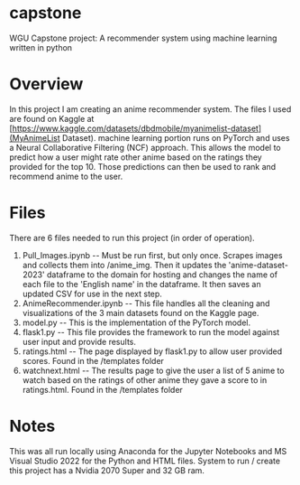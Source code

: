 # capstone
WGU Capstone project: A recommender system using machine learning written in python

# Overview
In this project I am creating an anime recommender system. The files I used are found on Kaggle at [https://www.kaggle.com/datasets/dbdmobile/myanimelist-dataset](MyAnimeList Dataset). machine learning portion runs on PyTorch and uses a Neural Collaborative Filtering (NCF) approach. This allows the model to predict how a user might rate other anime based on the ratings they provided for the top 10. Those predictions can then be used to rank and recommend anime to the user.

# Files
There are 6 files needed to run this project (in order of operation). 
1. Pull_Images.ipynb -- Must be run first, but only once. Scrapes images and collects them into /anime_img. Then it updates the 'anime-dataset-2023' dataframe to the domain for hosting and changes the name of each file to the 'English name' in the dataframe. It then saves an updated CSV for use in the next step.
2. AnimeRecommender.ipynb -- This file handles all the cleaning and visualizations of the 3 main datasets found on the Kaggle page.
3. model.py -- This is the implementation of the PyTorch model.
4. flask1.py -- This file provides the framework to run the model against user input and provide results.
5. ratings.html -- The page displayed by flask1.py to allow user provided scores. Found in the /templates folder
6. watchnext.html -- The results page to give the user a list of 5 anime to watch based on the ratings of other anime they gave a score to in ratings.html. Found in the /templates folder

# Notes
This was all run locally using Anaconda for the Jupyter Notebooks and MS Visual Studio 2022 for the Python and HTML files. System to run / create this project has a Nvidia 2070 Super and 32 GB ram. 
